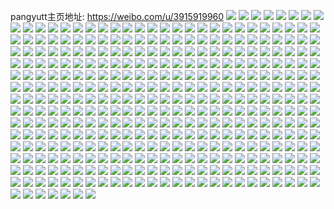 pangyutt主页地址: https://weibo.com/u/3915919960 
![](https://wx4.sinaimg.cn/mw2000/e9683258ly1h9ir8mkjlpj21a30uqqdl.jpg) 
![](https://wx4.sinaimg.cn/mw2000/e9683258ly1h9ir8msn4yj21e70z2n9x.jpg) 
![](https://wx4.sinaimg.cn/mw2000/e9683258ly1h9ir8mzscbj21bi0voqco.jpg) 
![](https://wx4.sinaimg.cn/mw2000/e9683258ly1h9ir8n83p2j21hc0zktln.jpg) 
![](https://wx4.sinaimg.cn/mw2000/e9683258ly1h9ir8nj9qej21ca0w7k2a.jpg) 
![](https://wx4.sinaimg.cn/mw2000/e9683258ly1h9ir8nsjudj20nv0vu46h.jpg) 
![](https://wx4.sinaimg.cn/mw2000/e9683258ly1h9ir8o13jij20zk1bewl9.jpg) 
![](https://wx4.sinaimg.cn/mw2000/e9683258ly1h9ir8mbzngj20y019c418.jpg) 
![](https://wx4.sinaimg.cn/mw2000/e9683258ly1h9ir8o9bamj20zk1be7b5.jpg) 
![](https://wx4.sinaimg.cn/mw2000/e9683258ly1h9g9m15ayjj21sc2ds7wi.jpg) 
![](https://wx4.sinaimg.cn/mw2000/e9683258ly1h9g9m4do84j22c0340b2e.jpg) 
![](https://wx4.sinaimg.cn/mw2000/e9683258ly1h9g9m96bhzj22c0340npj.jpg) 
![](https://wx4.sinaimg.cn/mw2000/e9683258ly1h9g9m9tq17j21li24oe7n.jpg) 
![](https://wx4.sinaimg.cn/mw2000/e9683258ly1h9g9mcvk40j22c0340x6u.jpg) 
![](https://wx4.sinaimg.cn/mw2000/e9683258ly1h9g9migu33j22c03407wm.jpg) 
![](https://wx4.sinaimg.cn/mw2000/e9683258ly1h99awbg9i3j22g4340x6r.jpg) 
![](https://wx4.sinaimg.cn/mw2000/e9683258ly1h99aweg5gjj22g43404qt.jpg) 
![](https://wx4.sinaimg.cn/mw2000/e9683258ly1h99aw8tzyzj22c0340u0y.jpg) 
![](https://wx4.sinaimg.cn/mw2000/e9683258ly1h98dixbop8j22c0340b2g.jpg) 
![](https://wx4.sinaimg.cn/mw2000/e9683258ly1h98dit0eyej20u01hcqv5.jpg) 
![](https://wx4.sinaimg.cn/mw2000/e9683258ly1h98dj1jui9j22c03407wn.jpg) 
![](https://wx4.sinaimg.cn/mw2000/e9683258ly1h96rtrb2mlj22c0340b2h.jpg) 
![](https://wx4.sinaimg.cn/mw2000/e9683258ly1h96rtldesrj22c0340u14.jpg) 
![](https://wx4.sinaimg.cn/mw2000/e9683258ly1h94nqty6xqj21bs0zub29.jpg) 
![](https://wx4.sinaimg.cn/mw2000/e9683258ly1h8zy9wnus4j20zu1bs4qp.jpg) 
![](https://wx4.sinaimg.cn/mw2000/e9683258ly1h8xiu44ocqj20zu1bsdso.jpg) 
![](https://wx4.sinaimg.cn/mw2000/e9683258ly1h8wkjesgdoj22c0340hdw.jpg) 
![](https://wx4.sinaimg.cn/mw2000/e9683258ly1h8uggq8ldpj2289340hdv.jpg) 
![](https://wx4.sinaimg.cn/mw2000/e9683258ly1h8uggp6klkj22c0340b2c.jpg) 
![](https://wx4.sinaimg.cn/mw2000/e9683258ly1h8rqzdxidrj22c0340nph.jpg) 
![](https://wx4.sinaimg.cn/mw2000/e9683258ly1h8qny8f506j20zu1bsana.jpg) 
![](https://wx4.sinaimg.cn/mw2000/e9683258ly1h8o5hbte9kj20ul14swpq.jpg) 
![](https://wx4.sinaimg.cn/mw2000/e9683258ly1h8nh8h5hv4j216o1kwnfi.jpg) 
![](https://wx4.sinaimg.cn/mw2000/e9683258ly1h8n1bsexp3j20m70r2dlg.jpg) 
![](https://wx4.sinaimg.cn/mw2000/e9683258ly1h8mbeyicljj20zu1bsami.jpg) 
![](https://wx4.sinaimg.cn/mw2000/e9683258ly1h8hi8dkbzhj20zu25onjw.jpg) 
![](https://wx4.sinaimg.cn/mw2000/e9683258ly1h8hi8e9qipj20zu25o7ru.jpg) 
![](https://wx4.sinaimg.cn/mw2000/e9683258ly1h8hi8fip5dj20zu25oqr6.jpg) 
![](https://wx4.sinaimg.cn/mw2000/e9683258ly1h8hhhbsa9wj22c0340b2a.jpg) 
![](https://wx4.sinaimg.cn/mw2000/e9683258ly1h8hhhcbj3uj20u01hcgs5.jpg) 
![](https://wx4.sinaimg.cn/mw2000/e9683258ly1h8hhhckg1ej20lc0sgn6x.jpg) 
![](https://wx4.sinaimg.cn/mw2000/e9683258ly1h8hhhanlu6j22c0340qv6.jpg) 
![](https://wx4.sinaimg.cn/mw2000/e9683258ly1h8hhhd7sisj22c0340npd.jpg) 
![](https://wx4.sinaimg.cn/mw2000/e9683258ly1h8hhheao9rj22c0340qv5.jpg) 
![](https://wx4.sinaimg.cn/mw2000/e9683258ly1h8cwqi2pidj23402c0npd.jpg) 
![](https://wx4.sinaimg.cn/mw2000/e9683258ly1h8cwqir9i0j20zu1bsguw.jpg) 
![](https://wx4.sinaimg.cn/mw2000/e9683258ly1h8bf828z01j22c0340hdv.jpg) 
![](https://wx4.sinaimg.cn/mw2000/e9683258ly1h87yqi5mcwj20j60kxq5y.jpg) 
![](https://wx4.sinaimg.cn/mw2000/e9683258ly1h84wneat23j2340340e8b.jpg) 
![](https://wx4.sinaimg.cn/mw2000/e9683258ly1h84wng11l6j2340340u12.jpg) 
![](https://wx4.sinaimg.cn/mw2000/e9683258ly1h84wn8pppnj23403401l7.jpg) 
![](https://wx4.sinaimg.cn/mw2000/e9683258ly1h82jtvl9abj20zu0zuncs.jpg) 
![](https://wx4.sinaimg.cn/mw2000/e9683258ly1h7ukzz89x4j20lc0sg46g.jpg) 
![](https://wx4.sinaimg.cn/mw2000/e9683258ly1h7ul02bxkej20u01hc49r.jpg) 
![](https://wx4.sinaimg.cn/mw2000/e9683258ly1h7ukzyphi9j20lc0sgai1.jpg) 
![](https://wx4.sinaimg.cn/mw2000/e9683258ly1h7r45wg7luj21zc2n4e82.jpg) 
![](https://wx4.sinaimg.cn/mw2000/e9683258ly1h7lg8dahzxj22c0340e83.jpg) 
![](https://wx4.sinaimg.cn/mw2000/e9683258ly1h7e5x4cdf9j20zo1bk7qe.jpg) 
![](https://wx4.sinaimg.cn/mw2000/e9683258ly1h77dcem7z9j20zo1bkmzr.jpg) 
![](https://wx4.sinaimg.cn/mw2000/e9683258ly1h77dcdo9tlj20u00u0gol.jpg) 
![](https://wx4.sinaimg.cn/mw2000/e9683258ly1h72vi8lpobj20zo2567wh.jpg) 
![](https://wx4.sinaimg.cn/mw2000/e9683258ly1h6z7dibz89j20lc0sgtfn.jpg) 
![](https://wx4.sinaimg.cn/mw2000/e9683258ly1h6vjk0q2p4j22c0340x6p.jpg) 
![](https://wx4.sinaimg.cn/mw2000/e9683258ly1h6vjk19oj2j20u01hc7fu.jpg) 
![](https://wx4.sinaimg.cn/mw2000/e9683258ly1h63weda97dj20zk1begtl.jpg) 
![](https://wx4.sinaimg.cn/mw2000/e9683258ly1h63wed0wwuj20zo1bkabn.jpg) 
![](https://wx4.sinaimg.cn/mw2000/e9683258ly1h61v4jnu72j20zo1bkarf.jpg) 
![](https://wx4.sinaimg.cn/mw2000/e9683258ly1h61v4l2stjj21bk0zo1kx.jpg) 
![](https://wx4.sinaimg.cn/mw2000/e9683258ly1h61v4hp1wdj22c0340x6u.jpg) 
![](https://wx4.sinaimg.cn/mw2000/e9683258ly1h61v4mog12j22c0340x6p.jpg) 
![](https://wx4.sinaimg.cn/mw2000/e9683258ly1h61v4oe1yyj22c0340b2a.jpg) 
![](https://wx4.sinaimg.cn/mw2000/e9683258ly1h61v4q0a46j23402c01ky.jpg) 
![](https://wx4.sinaimg.cn/mw2000/e9683258ly1h5zm4u6ixfj22c0340b2f.jpg) 
![](https://wx4.sinaimg.cn/mw2000/e9683258ly1h5zlz9e2s4j20u01hchdt.jpg) 
![](https://wx4.sinaimg.cn/mw2000/e9683258ly1h5zm0cv4ylj22c0340x6u.jpg) 
![](https://wx4.sinaimg.cn/mw2000/e9683258ly1h5zm1gj74rj22c0340e88.jpg) 
![](https://wx4.sinaimg.cn/mw2000/e9683258ly1h5zlwg4koxj20zo1bkavr.jpg) 
![](https://wx4.sinaimg.cn/mw2000/e9683258ly1h5zm2sasb8j22c0340e84.jpg) 
![](https://wx4.sinaimg.cn/mw2000/e9683258ly1h5x7emec57j20zo1bkqkz.jpg) 
![](https://wx4.sinaimg.cn/mw2000/e9683258ly1h5x7elivu3j23402c0e81.jpg) 
![](https://wx4.sinaimg.cn/mw2000/e9683258ly1h5i7veb06nj22c0340kjt.jpg) 
![](https://wx4.sinaimg.cn/mw2000/e9683258ly1h5i7uefq6jj20lc0sgk0a.jpg) 
![](https://wx4.sinaimg.cn/mw2000/e9683258ly1h5i7uhrky5j22c0340hdy.jpg) 
![](https://wx4.sinaimg.cn/mw2000/e9683258ly1h5i7un4vjzj22c0340npl.jpg) 
![](https://wx4.sinaimg.cn/mw2000/e9683258ly1h5i7us2ns3j22c0340u12.jpg) 
![](https://wx4.sinaimg.cn/mw2000/e9683258ly1h5i7udvwvtj22c0340hdz.jpg) 
![](https://wx4.sinaimg.cn/mw2000/e9683258ly1h5i7uwr4rrj22c0340b2i.jpg) 
![](https://wx4.sinaimg.cn/mw2000/e9683258ly1h5i7v0yxfjj22c0340hdz.jpg) 
![](https://wx4.sinaimg.cn/mw2000/e9683258ly1h5i7v62n5aj22c0340x6w.jpg) 
![](https://wx4.sinaimg.cn/mw2000/e9683258ly1h5dkqswxl6j23402c07wh.jpg) 
![](https://wx4.sinaimg.cn/mw2000/e9683258ly1h5dkqu1o7uj22c0340qv5.jpg) 
![](https://wx4.sinaimg.cn/mw2000/e9683258ly1h5dkqoz3aej23402c0b2a.jpg) 
![](https://wx4.sinaimg.cn/mw2000/e9683258ly1h5dkqpzklgj20zo1bk1dl.jpg) 
![](https://wx4.sinaimg.cn/mw2000/e9683258ly1h5dkqquyl3j22c0340kjl.jpg) 
![](https://wx4.sinaimg.cn/mw2000/e9683258ly1h5dkqrz5phj20zo1bk1kx.jpg) 
![](https://wx4.sinaimg.cn/mw2000/e9683258ly1h4yhik2x9mj22c03404qp.jpg) 
![](https://wx4.sinaimg.cn/mw2000/e9683258ly1h4yhijfgguj20lc0sgdpx.jpg) 
![](https://wx4.sinaimg.cn/mw2000/e9683258ly1h4yhiiy7x2j22hv340x6p.jpg) 
![](https://wx4.sinaimg.cn/mw2000/e9683258ly1h4yhiqb9okj2340340u15.jpg) 
![](https://wx4.sinaimg.cn/mw2000/e9683258ly1h4yhirsuv7j22c0340x6r.jpg) 
![](https://wx4.sinaimg.cn/mw2000/e9683258ly1h4yhitpsaxj22c03404qs.jpg) 
![](https://wx4.sinaimg.cn/mw2000/e9683258ly1h4v245p0ooj20zo1bkk8l.jpg) 
![](https://wx4.sinaimg.cn/mw2000/e9683258ly1h4v247f9ifj23402c0x6t.jpg) 
![](https://wx4.sinaimg.cn/mw2000/e9683258ly1h4v244uq0yj20zo1bxtnl.jpg) 
![](https://wx4.sinaimg.cn/mw2000/e9683258ly1h4v249wcz4j23402c0b2a.jpg) 
![](https://wx4.sinaimg.cn/mw2000/e9683258ly1h4v24b79rrj20zo1bkh0x.jpg) 
![](https://wx4.sinaimg.cn/mw2000/e9683258ly1h4v24bmfr4j20tz0tm42y.jpg) 
![](https://wx4.sinaimg.cn/mw2000/e9683258ly1h4pzdk4g13j22c03404qq.jpg) 
![](https://wx4.sinaimg.cn/mw2000/e9683258ly1h4pbzzu9t3j20sg0sgncj.jpg) 
![](https://wx4.sinaimg.cn/mw2000/e9683258ly1h4pc00sjkfj23402c0x6p.jpg) 
![](https://wx4.sinaimg.cn/mw2000/e9683258ly1h4pbzye7lbj23402c04qr.jpg) 
![](https://wx4.sinaimg.cn/mw2000/e9683258ly1h4pc027hqrj22c0340kjl.jpg) 
![](https://wx4.sinaimg.cn/mw2000/e9683258ly1h4pc02vni4j20rs0rgn08.jpg) 
![](https://wx4.sinaimg.cn/mw2000/e9683258ly1h4pc039xukj20ge0fm0tj.jpg) 
![](https://wx4.sinaimg.cn/mw2000/e9683258ly1h4nhqi9miej21sc2dsb29.jpg) 
![](https://wx4.sinaimg.cn/mw2000/e9683258ly1h4nhqg9169j22c0340kjl.jpg) 
![](https://wx4.sinaimg.cn/mw2000/e9683258ly1h4hwfesowqj20lc0sgn4l.jpg) 
![](https://wx4.sinaimg.cn/mw2000/e9683258ly1h4hwfp8wysj20u01hc1bo.jpg) 
![](https://wx4.sinaimg.cn/mw2000/e9683258ly1h4ciob7nepj20ur0fvju5.jpg) 
![](https://wx4.sinaimg.cn/mw2000/e9683258ly1h4c8mw61rkj208b096t8v.jpg) 
![](https://wx4.sinaimg.cn/mw2000/e9683258ly1h3yotfq3tqj20u01swn7l.jpg) 
![](https://wx4.sinaimg.cn/mw2000/e9683258ly1h3yg9z86alj20lc0sgwkg.jpg) 
![](https://wx4.sinaimg.cn/mw2000/e9683258ly1h3w32oss4qj22c0340x6p.jpg) 
![](https://wx4.sinaimg.cn/mw2000/e9683258ly1h3lrryp804j20lc0sgqba.jpg) 
![](https://wx4.sinaimg.cn/mw2000/e9683258ly1h3lrs09dh5j20lc0sg7d4.jpg) 
![](https://wx4.sinaimg.cn/mw2000/e9683258ly1h34faacz9vj20zo256e1h.jpg) 
![](https://wx4.sinaimg.cn/mw2000/e9683258ly1h2i6tsw5w4j20u0140woj.jpg) 
![](https://wx4.sinaimg.cn/mw2000/e9683258ly1h2hbmrsu3kj20wi19vq7d.jpg) 
![](https://wx4.sinaimg.cn/mw2000/e9683258ly1h2hbms3w20j20zk1betcl.jpg) 
![](https://wx4.sinaimg.cn/mw2000/e9683258ly1h2fwxymnpmj21bk0zo7vc.jpg) 
![](https://wx4.sinaimg.cn/mw2000/e9683258ly1h2fwxzjjp4j22c03401ky.jpg) 
![](https://wx4.sinaimg.cn/mw2000/e9683258ly1h29hxwoie4j20u00u0jyz.jpg) 
![](https://wx4.sinaimg.cn/mw2000/e9683258ly1h273jti1h2j21400u011x.jpg) 
![](https://wx4.sinaimg.cn/mw2000/e9683258ly1h1ycic1jn7j20u01407ep.jpg) 
![](https://wx4.sinaimg.cn/mw2000/e9683258ly1h1ucr1cxwfj20zo1bk4iy.jpg) 
![](https://wx4.sinaimg.cn/mw2000/e9683258ly1h1ucr2olxmj22c0340x6p.jpg) 
![](https://wx4.sinaimg.cn/mw2000/e9683258ly1h1ucr43a3mj22c03407wh.jpg) 
![](https://wx4.sinaimg.cn/mw2000/e9683258ly1h1ucr6g3mwj22c0340hdu.jpg) 
![](https://wx4.sinaimg.cn/mw2000/e9683258ly1h1stdkql12j20u0140qft.jpg) 
![](https://wx4.sinaimg.cn/mw2000/e9683258ly1h1kzapsk0uj20zo1bkdxl.jpg) 
![](https://wx4.sinaimg.cn/mw2000/e9683258ly1h1kzaqwutkj22c0340kjn.jpg) 
![](https://wx4.sinaimg.cn/mw2000/e9683258ly1h1kzarppwsj20ru0pk0vd.jpg) 
![](https://wx4.sinaimg.cn/mw2000/e9683258ly1h1cds92q4rj20u01hcwoi.jpg) 
![](https://wx4.sinaimg.cn/mw2000/e9683258ly1h192usj8mxj206o04pq2y.jpg) 
![](https://wx4.sinaimg.cn/mw2000/e9683258ly1h0xy1gvknuj20u0140wpw.jpg) 
![](https://wx4.sinaimg.cn/mw2000/e9683258ly1h0wylofbvfj22c034tkjn.jpg) 
![](https://wx4.sinaimg.cn/mw2000/e9683258ly1h0wyllvkclj23402c04qu.jpg) 
![](https://wx4.sinaimg.cn/mw2000/e9683258ly1h0wylppzpxj23402c0b2c.jpg) 
![](https://wx4.sinaimg.cn/mw2000/e9683258ly1h0wylqfsjzj20zo1bkh3z.jpg) 
![](https://wx4.sinaimg.cn/mw2000/e9683258ly1h0wylqruzlj20tu13uql9.jpg) 
![](https://wx4.sinaimg.cn/mw2000/e9683258ly1h0wylsaicnj22c0340qv9.jpg) 
![](https://wx4.sinaimg.cn/mw2000/e9683258ly1h0g8uilgb1j22c0340x6q.jpg) 
![](https://wx4.sinaimg.cn/mw2000/e9683258ly1h0f9kszlq1j20zo1bkb1l.jpg) 
![](https://wx4.sinaimg.cn/mw2000/e9683258ly1h0c2591s4sj21280qotio.jpg) 
![](https://wx4.sinaimg.cn/mw2000/e9683258ly1h08i4f9t9uj22c0340x6q.jpg) 
![](https://wx4.sinaimg.cn/mw2000/e9683258ly1h08i4gve1fj22c03404qr.jpg) 
![](https://wx4.sinaimg.cn/mw2000/e9683258ly1h08i4douy1j20u0140qe0.jpg) 
![](https://wx4.sinaimg.cn/mw2000/e9683258ly1h08i4lawyxj22c03404qv.jpg) 
![](https://wx4.sinaimg.cn/mw2000/e9683258ly1h08i4mfil4j23402c0e82.jpg) 
![](https://wx4.sinaimg.cn/mw2000/e9683258ly1h08i4ojyxaj227j2y1hdx.jpg) 
![](https://wx4.sinaimg.cn/mw2000/e9683258ly1h073qlbebtj20u0140wmx.jpg) 
![](https://wx4.sinaimg.cn/mw2000/e9683258ly1h05p2my176j22c0340b2a.jpg) 
![](https://wx4.sinaimg.cn/mw2000/e9683258ly1gzyudi8gfjj22c03404qu.jpg) 
![](https://wx4.sinaimg.cn/mw2000/e9683258ly1gzyudffrq9j23402c0hdx.jpg) 
![](https://wx4.sinaimg.cn/mw2000/e9683258ly1gzyudj0fu0j21be0zj45d.jpg) 
![](https://wx4.sinaimg.cn/mw2000/e9683258ly1gzd7wchmgsj21400u0q9t.jpg) 
![](https://wx4.sinaimg.cn/mw2000/e9683258ly1gz7a3c8ps5j21400u0wjr.jpg) 
![](https://wx4.sinaimg.cn/mw2000/e9683258ly1gz7a3cr3u7j21400u0qa5.jpg) 
![](https://wx4.sinaimg.cn/mw2000/e9683258ly1gz4o4ypq11j20zo1bkqku.jpg) 
![](https://wx4.sinaimg.cn/mw2000/e9683258ly1gyxr2fnf25j21bk0zo7hz.jpg) 
![](https://wx4.sinaimg.cn/mw2000/e9683258ly1gyxr2f11j6j23402c0x6q.jpg) 
![](https://wx4.sinaimg.cn/mw2000/e9683258ly1gyr36332waj21hc0u0tcj.jpg) 
![](https://wx4.sinaimg.cn/mw2000/e9683258ly1gyr3639x49j21hc0u043w.jpg) 
![](https://wx4.sinaimg.cn/mw2000/e9683258ly1gxxb4osi89j20zo1bk4fa.jpg) 
![](https://wx4.sinaimg.cn/mw2000/e9683258ly1gxmguju9hwj20vc15sh09.jpg) 
![](https://wx4.sinaimg.cn/mw2000/e9683258ly1gxeopppwrdj20y519jtk7.jpg) 
![](https://wx4.sinaimg.cn/mw2000/e9683258ly1gxe90exzsdj20u0140agw.jpg) 
![](https://wx4.sinaimg.cn/mw2000/e9683258ly1gxe90ejyzkj20u014011i.jpg) 
![](https://wx4.sinaimg.cn/mw2000/e9683258ly1gxcglpv4vbj20vc15s4id.jpg) 
![](https://wx4.sinaimg.cn/mw2000/e9683258ly1gx0wlqe2b2j20u0140dls.jpg) 
![](https://wx4.sinaimg.cn/mw2000/e9683258ly1gx0wlqvi2qj20u0140aff.jpg) 
![](https://wx4.sinaimg.cn/mw2000/e9683258ly1gx0wlszfuhj20u0140gsv.jpg) 
![](https://wx4.sinaimg.cn/mw2000/e9683258ly1gx0wlpwdvqj20u0140jza.jpg) 
![](https://wx4.sinaimg.cn/mw2000/e9683258ly1gx0wlsk1z5j20u0140gqt.jpg) 
![](https://wx4.sinaimg.cn/mw2000/e9683258ly1gx0wltrudaj20u014045q.jpg) 
![](https://wx4.sinaimg.cn/mw2000/e9683258ly1gwh6ur9i2xj21400u0wkc.jpg) 
![](https://wx4.sinaimg.cn/mw2000/e9683258ly1gwh6urpkvaj21400u07ej.jpg) 
![](https://wx4.sinaimg.cn/mw2000/e9683258ly1gwh6us9f6sj20u0140guf.jpg) 
![](https://wx4.sinaimg.cn/mw2000/e9683258ly1gwh6uslepmj20u0140do6.jpg) 
![](https://wx4.sinaimg.cn/mw2000/e9683258ly1gwh6ut70nbj20u0140tek.jpg) 
![](https://wx4.sinaimg.cn/mw2000/e9683258ly1gwh6utkb14j20u0140wku.jpg) 
![](https://wx4.sinaimg.cn/mw2000/e9683258ly1gwh6ur0bdsj21400u0naf.jpg) 
![](https://wx4.sinaimg.cn/mw2000/e9683258ly1gwh6utxnzaj21400u0wnx.jpg) 
![](https://wx4.sinaimg.cn/mw2000/e9683258ly1gwh6uuejwyj20u0140wkd.jpg) 
![](https://wx4.sinaimg.cn/mw2000/e9683258ly1gw8219hjh0j20u0140gvc.jpg) 
![](https://wx4.sinaimg.cn/mw2000/e9683258ly1gw1w9d5ritj20vc15stk7.jpg) 
![](https://wx4.sinaimg.cn/mw2000/e9683258ly1gvzq7lcgglj20u0140q9t.jpg) 
![](https://wx4.sinaimg.cn/mw2000/e9683258gy1gvsuur2429j20u0140wnv.jpg) 
![](https://wx4.sinaimg.cn/mw2000/e9683258gy1gvsuurhymtj20u0140wl9.jpg) 
![](https://wx4.sinaimg.cn/mw2000/004h0NFmly1gvnv2nkp24j60u0140gun02.jpg) 
![](https://wx4.sinaimg.cn/mw2000/004h0NFmly1gvke6decu5j61400u047s02.jpg) 
![](https://wx4.sinaimg.cn/mw2000/004h0NFmly1gve01r2btij60vc15saum02.jpg) 
![](https://wx4.sinaimg.cn/mw2000/004h0NFmly1gvahd2g4mnj60vc15sqjh02.jpg) 
![](https://wx4.sinaimg.cn/mw2000/004h0NFmly1gv6y2d3la1j60u01400z902.jpg) 
![](https://wx4.sinaimg.cn/mw2000/e9683258ly1gv1b0swpuhj20u014011r.jpg) 
![](https://wx4.sinaimg.cn/mw2000/e9683258ly1gv1b0t947xj20u0140n4u.jpg) 
![](https://wx4.sinaimg.cn/mw2000/e9683258ly1gv1b0th7mnj20u0140tdx.jpg) 
![](https://wx4.sinaimg.cn/mw2000/004h0NFmly1guwnn8k3shj62801o04qq02.jpg) 
![](https://wx4.sinaimg.cn/mw2000/004h0NFmly1gus3dpym9fj62801o0qv502.jpg) 
![](https://wx4.sinaimg.cn/mw2000/004h0NFmly1gus3dmvw5ej62c0340b2902.jpg) 
![](https://wx4.sinaimg.cn/mw2000/e9683258ly1gung8nxnbcj20u0140k08.jpg) 
![](https://wx4.sinaimg.cn/mw2000/e9683258ly1gung8nhbroj20v30trdht.jpg) 
![](https://wx4.sinaimg.cn/mw2000/004h0NFmly1gung8oafqbj61400u0q8u02.jpg) 
![](https://wx4.sinaimg.cn/mw2000/e9683258ly1gu9kuullr1j20vc15sng6.jpg) 
![](https://wx4.sinaimg.cn/mw2000/004h0NFmly1gu9kuvwq37j63402c0nne02.jpg) 
![](https://wx4.sinaimg.cn/mw2000/e9683258ly1gu4kcb1eu5j23402c0e82.jpg) 
![](https://wx4.sinaimg.cn/mw2000/e9683258ly1gu4kcc8d6mj20vc15s7i6.jpg) 
![](https://wx4.sinaimg.cn/mw2000/e9683258ly1gu1glzvfrkj20vc15sqkh.jpg) 
![](https://wx4.sinaimg.cn/mw2000/e9683258ly1gu1gm0wnghj23402c0kjl.jpg) 
![](https://wx4.sinaimg.cn/mw2000/e9683258ly1gu1glyw3rkj20vc15sqil.jpg) 
![](https://wx4.sinaimg.cn/mw2000/e9683258ly1gu00g6oa0yj20vc15stl7.jpg) 
![](https://wx4.sinaimg.cn/mw2000/e9683258ly1gu00g87qcoj22c0340e83.jpg) 
![](https://wx4.sinaimg.cn/mw2000/e9683258ly1gtwvdnawj4j215s0vc7jp.jpg) 
![](https://wx4.sinaimg.cn/mw2000/e9683258ly1gts633461lj20vc15snec.jpg) 
![](https://wx4.sinaimg.cn/mw2000/e9683258ly1gts631rb0vj23402c01kz.jpg) 
![](https://wx4.sinaimg.cn/mw2000/e9683258ly1gts634fnm5j23402c0qv6.jpg) 
![](https://wx4.sinaimg.cn/mw2000/e9683258ly1gtqz2la5q8j20u01404a3.jpg) 
![](https://wx4.sinaimg.cn/mw2000/e9683258ly1gtnkw2nwbwj21400u0n41.jpg) 
![](https://wx4.sinaimg.cn/mw2000/e9683258ly1gtnkw27jfsj20u00u0jyv.jpg) 
![](https://wx4.sinaimg.cn/mw2000/e9683258ly1gtnkw3636nj20u0140469.jpg) 
![](https://wx4.sinaimg.cn/mw2000/e9683258ly1gtmc2u4a98j20vc15s14y.jpg) 
![](https://wx4.sinaimg.cn/mw2000/e9683258ly1gtl3s3n7ovj20u0140wns.jpg) 
![](https://wx4.sinaimg.cn/mw2000/e9683258ly1gtbxes5mkgj21400u010y.jpg) 
![](https://wx4.sinaimg.cn/mw2000/e9683258ly1gtbxerkahvj20u0140q8d.jpg) 
![](https://wx4.sinaimg.cn/mw2000/e9683258ly1gtbxf1kepqj20u01szn69.jpg) 
![](https://wx4.sinaimg.cn/mw2000/e9683258ly1gtbxf25y8bj20u0140qaf.jpg) 
![](https://wx4.sinaimg.cn/mw2000/e9683258ly1gtbxf2o1fij20u01400yz.jpg) 
![](https://wx4.sinaimg.cn/mw2000/e9683258ly1gtbxf348itj20u01407aj.jpg) 
![](https://wx4.sinaimg.cn/mw2000/e9683258ly1gt3hswrlpdj20vc15snbi.jpg) 
![](https://wx4.sinaimg.cn/mw2000/e9683258ly1gt3hsy352cj21sc2dsnpd.jpg) 
![](https://wx4.sinaimg.cn/mw2000/e9683258ly1gswcznaincj20u0140n5u.jpg) 
![](https://wx4.sinaimg.cn/mw2000/e9683258ly1gst248z2ajj21400u0gr9.jpg) 
![](https://wx4.sinaimg.cn/mw2000/e9683258ly1gst249cb3sj20mi0u0q7k.jpg) 
![](https://wx4.sinaimg.cn/mw2000/e9683258ly1gssd3hm54kj23402c0kjn.jpg) 
![](https://wx4.sinaimg.cn/mw2000/e9683258ly1gssd3ka0knj22c0340x6q.jpg) 
![](https://wx4.sinaimg.cn/mw2000/e9683258ly1gssd3g6jarj20vc15s19j.jpg) 
![](https://wx4.sinaimg.cn/mw2000/e9683258ly1gssd3npm7rj22c0340kjn.jpg) 
![](https://wx4.sinaimg.cn/mw2000/e9683258ly1gssd3paohoj22c0340kjm.jpg) 
![](https://wx4.sinaimg.cn/mw2000/e9683258ly1gssd3rwko5j22c0340e82.jpg) 
![](https://wx4.sinaimg.cn/mw2000/e9683258ly1gsrroj9nmrj20u0140tco.jpg) 
![](https://wx4.sinaimg.cn/mw2000/e9683258ly1gsns692qvtj23402c0b2a.jpg) 
![](https://wx4.sinaimg.cn/mw2000/e9683258ly1gsns6b5jo0j23402c0u0y.jpg) 
![](https://wx4.sinaimg.cn/mw2000/e9683258ly1gsns6dft9zj23402c0qv6.jpg) 
![](https://wx4.sinaimg.cn/mw2000/e9683258ly1gsnii7z4n7j21kw0w0qoj.jpg) 
![](https://wx4.sinaimg.cn/mw2000/e9683258ly1gsmg15e85kj22801o0npd.jpg) 
![](https://wx4.sinaimg.cn/mw2000/e9683258ly1gsmg179wmyj21o02804qp.jpg) 
![](https://wx4.sinaimg.cn/mw2000/e9683258ly1gsmg16lessj21o0280u0y.jpg) 
![](https://wx4.sinaimg.cn/mw2000/e9683258ly1gsmg14n46tj21o0280qv5.jpg) 
![](https://wx4.sinaimg.cn/mw2000/e9683258ly1gsmg18jwo5j22801o07wi.jpg) 
![](https://wx4.sinaimg.cn/mw2000/e9683258ly1gsmg1aksi9j22801o0qv6.jpg) 
![](https://wx4.sinaimg.cn/mw2000/e9683258ly1gsmebuqvmij20ws0q8gok.jpg) 
![](https://wx4.sinaimg.cn/mw2000/e9683258ly1gsjo8cz07zj20u0140q8g.jpg) 
![](https://wx4.sinaimg.cn/mw2000/e9683258ly1gsjo8cli8uj20u0140agw.jpg) 
![](https://wx4.sinaimg.cn/mw2000/e9683258ly1gsf3olp5moj20u01407ec.jpg) 
![](https://wx4.sinaimg.cn/mw2000/e9683258ly1gsf3olcvbpj20u0140tfy.jpg) 
![](https://wx4.sinaimg.cn/mw2000/e9683258ly1gs9f61g2bsj20uz15shdt.jpg) 
![](https://wx4.sinaimg.cn/mw2000/e9683258ly1gs9f62nhzdj22c0340u0x.jpg) 
![](https://wx4.sinaimg.cn/mw2000/e9683258ly1gs9f64hs15j22c0340hdt.jpg) 
![](https://wx4.sinaimg.cn/mw2000/e9683258ly1gs6cu2rlsnj23402c0qv6.jpg) 
![](https://wx4.sinaimg.cn/mw2000/e9683258ly1gs6cu53xslj23402c0qv5.jpg) 
![](https://wx4.sinaimg.cn/mw2000/e9683258ly1gs6cu0qm98j23402c0kjl.jpg) 
![](https://wx4.sinaimg.cn/mw2000/e9683258ly1gs460uy3t1j20vc15shdt.jpg) 
![](https://wx4.sinaimg.cn/mw2000/e9683258ly1gs460w6rn0j22c0340kjl.jpg) 
![](https://wx4.sinaimg.cn/mw2000/e9683258ly1gs4612x1tbj22c0340kjl.jpg) 
![](https://wx4.sinaimg.cn/mw2000/e9683258ly1gs460ygw39j23402c0b29.jpg) 
![](https://wx4.sinaimg.cn/mw2000/e9683258ly1gs46104cdkj23402c0npd.jpg) 
![](https://wx4.sinaimg.cn/mw2000/e9683258ly1gs460tvphrj23402c07wh.jpg) 
![](https://wx4.sinaimg.cn/mw2000/e9683258ly1grwzqxivrjj22c0340hdt.jpg) 
![](https://wx4.sinaimg.cn/mw2000/e9683258ly1grwzqzkketj22c0340kjl.jpg) 
![](https://wx4.sinaimg.cn/mw2000/e9683258ly1grwzr1zg14j22c0340x6p.jpg) 
![](https://wx4.sinaimg.cn/mw2000/e9683258ly1grwzr4jdu9j22c0340hdt.jpg) 
![](https://wx4.sinaimg.cn/mw2000/e9683258ly1grwzr6ji63j22c0340e81.jpg) 
![](https://wx4.sinaimg.cn/mw2000/e9683258ly1grwzqvrb1yj22c03401cz.jpg) 
![](https://wx4.sinaimg.cn/mw2000/e9683258ly1gruy6u9nd9j20u0140103.jpg) 
![](https://wx4.sinaimg.cn/mw2000/e9683258ly1gruy6ulf9zj20u0140wgp.jpg) 
![](https://wx4.sinaimg.cn/mw2000/e9683258ly1gruy6v1ds4j21400u0483.jpg) 
![](https://wx4.sinaimg.cn/mw2000/e9683258ly1grom503lu9j22c0340kjl.jpg) 
![](https://wx4.sinaimg.cn/mw2000/e9683258ly1grom4y96gtj22c0340kjl.jpg) 
![](https://wx4.sinaimg.cn/mw2000/e9683258ly1grom529jupj22c0340npd.jpg) 
![](https://wx4.sinaimg.cn/mw2000/e9683258ly1grom548kldj22c0340npd.jpg) 
![](https://wx4.sinaimg.cn/mw2000/e9683258ly1grom56afkej22c0340npd.jpg) 
![](https://wx4.sinaimg.cn/mw2000/e9683258ly1grom58hrg1j22c0340e82.jpg) 
![](https://wx4.sinaimg.cn/mw2000/e9683258ly1grom5adtl4j22c03401kx.jpg) 
![](https://wx4.sinaimg.cn/mw2000/e9683258ly1grom5c0kvtj22c0340e81.jpg) 
![](https://wx4.sinaimg.cn/mw2000/e9683258ly1grom5e1v5kj23402c0e81.jpg) 
![](https://wx4.sinaimg.cn/mw2000/e9683258ly1grm83nkq3wj21400u07ia.jpg) 
![](https://wx4.sinaimg.cn/mw2000/e9683258ly1grj5pjmj98j20u014047l.jpg) 
![](https://wx4.sinaimg.cn/mw2000/e9683258ly1grb2p3htiuj21400u015i.jpg) 
![](https://wx4.sinaimg.cn/mw2000/e9683258ly1gr2zncftiaj20u0140til.jpg) 
![](https://wx4.sinaimg.cn/mw2000/e9683258ly1gr2znc4b6jj20u0140gwt.jpg) 
![](https://wx4.sinaimg.cn/mw2000/e9683258ly1gr2zng699ij21sz0u0qvd.jpg) 
![](https://wx4.sinaimg.cn/mw2000/e9683258ly1gqlcdml1asj20u01jxk10.jpg) 
![](https://wx4.sinaimg.cn/mw2000/e9683258ly1gqgvc5vhp7j20u0140qa9.jpg) 
![](https://wx4.sinaimg.cn/mw2000/e9683258ly1gq6pzuf24oj21o0280x6t.jpg) 
![](https://wx4.sinaimg.cn/mw2000/e9683258ly1gq5jv14b1jj20u0140qis.jpg) 
![](https://wx4.sinaimg.cn/mw2000/e9683258ly1gq5jv0g9fnj21400u0n41.jpg) 
![](https://wx4.sinaimg.cn/mw2000/e9683258ly1gq3aydvujkj21400u07c7.jpg) 
![](https://wx4.sinaimg.cn/mw2000/e9683258ly1gq3ayf2zbxj21400u0thx.jpg) 
![](https://wx4.sinaimg.cn/mw2000/e9683258ly1gq3ayfo367j21400u07iw.jpg) 
![](https://wx4.sinaimg.cn/mw2000/e9683258ly1gq3aydc2uxj21400u0n5u.jpg) 
![](https://wx4.sinaimg.cn/mw2000/e9683258ly1gq3ayelsy2j21400u0ai4.jpg) 
![](https://wx4.sinaimg.cn/mw2000/e9683258ly1gq3ayg9p5gj20u0140qeg.jpg) 
![](https://wx4.sinaimg.cn/mw2000/e9683258ly1gq3aygqfi0j21400u046i.jpg) 
![](https://wx4.sinaimg.cn/mw2000/e9683258ly1gq3ayha1qaj21400u0449.jpg) 
![](https://wx4.sinaimg.cn/mw2000/e9683258ly1gq3ayihtpqj21400u0dw0.jpg) 
![](https://wx4.sinaimg.cn/mw2000/e9683258ly1gq275pgr6dj21400u0ag5.jpg) 
![](https://wx4.sinaimg.cn/mw2000/e9683258ly1gpw798p973j23402c0b06.jpg) 
![](https://wx4.sinaimg.cn/mw2000/e9683258ly1gpw79856alj21x62k8kjl.jpg) 
![](https://wx4.sinaimg.cn/mw2000/e9683258ly1gpw79a0mgmj215k0v6x4z.jpg) 
![](https://wx4.sinaimg.cn/mw2000/e9683258ly1gpw7ail9wyj2340340npr.jpg) 
![](https://wx4.sinaimg.cn/mw2000/e9683258ly1gpw7a3cjqdj2340340x79.jpg) 
![](https://wx4.sinaimg.cn/mw2000/e9683258ly1gpw7a6wdv2j22c03437wn.jpg) 
![](https://wx4.sinaimg.cn/mw2000/e9683258ly1gpw7abotpvj22c0340x6v.jpg) 
![](https://wx4.sinaimg.cn/mw2000/e9683258ly1gpw7aegs0kj22c03401l3.jpg) 
![](https://wx4.sinaimg.cn/mw2000/e9683258ly1gpw7afcwe4j215s0vckjl.jpg) 
![](https://wx4.sinaimg.cn/mw2000/e9683258ly1gpobw3rjk4j215s0vcqv5.jpg) 
![](https://wx4.sinaimg.cn/mw2000/e9683258ly1gp96pc2g0ij20u00u0ado.jpg) 
![](https://wx4.sinaimg.cn/mw2000/e9683258ly1gp96pbskcrj20ik0iktae.jpg) 
![](https://wx4.sinaimg.cn/mw2000/e9683258ly1gp8vhclj9wj20u014046z.jpg) 
![](https://wx4.sinaimg.cn/mw2000/e9683258ly1gp8vhcvttrj20u0140dlo.jpg) 
![](https://wx4.sinaimg.cn/mw2000/e9683258ly1gp8vhd72sfj20u014012y.jpg) 
![](https://wx4.sinaimg.cn/mw2000/e9683258ly1gp8n9goqupj23402c0u0y.jpg) 
![](https://wx4.sinaimg.cn/mw2000/e9683258ly1gp82d1sz1wj20ua12qhdu.jpg) 
![](https://wx4.sinaimg.cn/mw2000/e9683258ly1gp82d31dfuj20rs0kuwhu.jpg) 
![](https://wx4.sinaimg.cn/mw2000/e9683258ly1gp82d2in3yj215s0vchdt.jpg) 
![](https://wx4.sinaimg.cn/mw2000/e9683258ly1gp82d59h15j23402c04qr.jpg) 
![](https://wx4.sinaimg.cn/mw2000/e9683258ly1gp82d8anq5j23402c0x6p.jpg) 
![](https://wx4.sinaimg.cn/mw2000/e9683258ly1gp82d9mp7rj20rs0kujuq.jpg) 
![](https://wx4.sinaimg.cn/mw2000/e9683258ly1gp6xe0d5lgj215s0vck4x.jpg) 
![](https://wx4.sinaimg.cn/mw2000/e9683258ly1gp5lp4v54gj21o0280hdt.jpg) 
![](https://wx4.sinaimg.cn/mw2000/e9683258ly1gow9ehomzej21mh1xkqtl.jpg) 
![](https://wx4.sinaimg.cn/mw2000/e9683258ly1gov8xyzxwlj20u00r0q59.jpg) 
![](https://wx4.sinaimg.cn/mw2000/e9683258ly1gots0vexnej20vc15snbj.jpg) 
![](https://wx4.sinaimg.cn/mw2000/e9683258ly1goqit39yclj21o02807wh.jpg) 
![](https://wx4.sinaimg.cn/mw2000/e9683258ly1goo6r7jub9j20u0140n4u.jpg) 
![](https://wx4.sinaimg.cn/mw2000/e9683258ly1gonu6cni1aj20u014011z.jpg) 
![](https://wx4.sinaimg.cn/mw2000/e9683258ly1gof0z4yymjj211b0u0wq0.jpg) 
![](https://wx4.sinaimg.cn/mw2000/e9683258ly1gnzpz3jqu5j20u0140tlp.jpg) 
![](https://wx4.sinaimg.cn/mw2000/e9683258ly1gnyt3t1tloj20u01hcqeu.jpg) 
![](https://wx4.sinaimg.cn/mw2000/e9683258ly1gnyt3uqnjtj21o0280b29.jpg) 
![](https://wx4.sinaimg.cn/mw2000/e9683258ly1gnyt3xjbcvj21o02807wi.jpg) 
![](https://wx4.sinaimg.cn/mw2000/e9683258ly1gnx4st4uwwj20u0124qf5.jpg) 
![](https://wx4.sinaimg.cn/mw2000/e9683258ly1gnsm0jtf5ej20u01407jl.jpg) 
![](https://wx4.sinaimg.cn/mw2000/e9683258ly1gnbqrnvpfjj21400u04cm.jpg) 
![](https://wx4.sinaimg.cn/mw2000/e9683258ly1gnbqrorob0j21400u0n82.jpg) 
![](https://wx4.sinaimg.cn/mw2000/e9683258ly1gna7wp2q2ej21400u0all.jpg) 
![](https://wx4.sinaimg.cn/mw2000/e9683258ly1gna7wpet1nj20bi0fbta2.jpg) 
![](https://wx4.sinaimg.cn/mw2000/e9683258ly1gn391hvta3j20u00u0jyf.jpg) 
![](https://wx4.sinaimg.cn/mw2000/e9683258ly1gmxr9ca7w3j20u0140114.jpg) 
![](https://wx4.sinaimg.cn/mw2000/e9683258ly1gmvfurtd8sj21o0280e81.jpg) 
![](https://wx4.sinaimg.cn/mw2000/e9683258ly1gmvfuqmiuyj22c0340qv6.jpg) 
![](https://wx4.sinaimg.cn/mw2000/e9683258ly1gmtwulonxuj22801o0e81.jpg) 
![](https://wx4.sinaimg.cn/mw2000/e9683258ly1gmqn8xsln0j21sc2dskjl.jpg) 
![](https://wx4.sinaimg.cn/mw2000/e9683258ly1gmdxzelylsj20ds0dot9h.jpg) 
![](https://wx4.sinaimg.cn/mw2000/e9683258ly1gmaofv0co2j20u0140k2t.jpg) 
